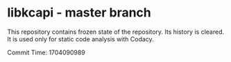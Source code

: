 # libkcapi - master branch

This repository contains frozen state of the repository.
Its history is cleared. It is used only for static code
analysis with Codacy.

Commit Time: 1704090989